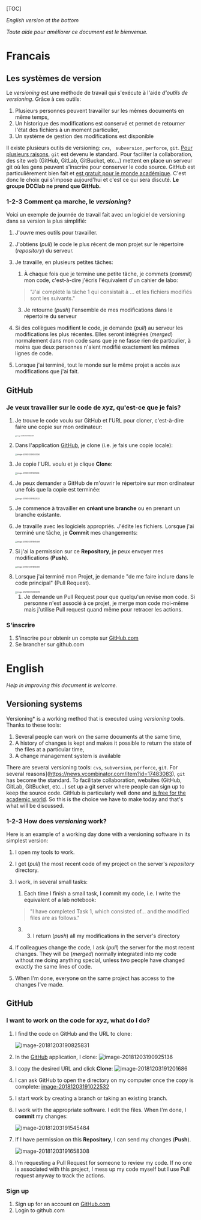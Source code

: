 [TOC]

*English version at the bottom*

*Toute aide pour améliorer ce document est le bienvenue.*

# Francais

## Les systèmes de version

Le *versioning* est une méthode de travail qui s'exécute à l'aide *d'outils de versioning*. Grâce à ces outils:

1. Plusieurs personnes peuvent travailler sur les mêmes documents en même temps,
2. Un historique des modifications est conservé et permet de retourner l'état des fichiers à un moment particulier,
3. Un système de gestion des modifications est disponible

Il existe plusieurs outils de versioning: `cvs`, ` subversion`,  `perforce`,  `git`. [Pour plusieurs raisons](https://news.ycombinator.com/item?id=17483083), `git` est devenu le standard. Pour faciliter la collaboration, des site web (GitHub, GitLab, GitBucket, etc...) mettent en place un serveur git où les gens peuvent s'inscrire pour conserver le code source.  GitHub est particulièrement bien fait et [est gratuit pour le monde académique](https://help.github.com/articles/applying-for-an-academic-research-discount/). C'est donc le choix qui s'impose aujourd'hui et c'est ce qui sera discuté. **Le groupe DCClab ne prend que GitHub.**

### 1-2-3 Comment ça marche, le *versioning*?

Voici un exemple de journée de travail fait avec un logiciel de versioning dans sa version la plus simplifié:

1. J'ouvre mes outils pour travailler.

2. J'obtiens (*pull*) le code le plus récent de mon projet sur le répertoire (*repository*) du serveur.

3. Je travaille, en plusieurs petites tâches:

   1. À chaque fois que je termine une petite tâche, je commets (*commit*) mon code, c'est-à-dire j'écris l'équivalent d'un cahier de labo:

   > "J'ai complété la tâche 1 qui consistait à ... et les fichiers modifiés sont les suivants."

   3. Je retourne (*push*) l'ensemble de mes modifications dans le répertoire du serveur

4. Si des collègues modifient le code, je demande (*pull*) au serveur les modifications les plus récentes.  Elles seront intégrées (*merged*)  normalement dans mon code sans que je ne fasse rien de particulier, à moins que deux personnes n'aient modifié exactement les mêmes lignes de code.

5. Lorsque j'ai terminé, tout le monde sur le même projet a accès aux modifications que j'ai fait.

## GitHub

### Je veux travailler sur le code de *xyz*, qu'est-ce que je fais?

1. Je trouve le code voulu sur GitHub et l'URL pour cloner, c'est-à-dire faire une copie sur mon ordinateur:

   <img src="../assets/HOWTO-GitHub/image-20181203190825831.png" alt="image-20181203190825831" style="zoom:25%;" />

2. Dans l'application [GitHub](https://desktop.github.com), je clone (i.e. je fais une copie locale): 

   <img src="../assets/HOWTO-GitHub/image-20181203190925136.png" alt="image-20181203190925136" style="zoom:33%;" />

3. Je copie l'URL voulu et je clique **Clone**:

   <img src="../assets/HOWTO-GitHub/image-20181203191201686.png" alt="image-20181203191201686" style="zoom:33%;" />

4. Je peux demander a GitHub de m'ouvrir le répertoire sur mon ordinateur une fois que la copie est terminée:

   <img src="../assets/HOWTO-GitHub/image-20181203191022532.png" alt="image-20181203191022532" style="zoom:33%;" />

5. Je commence à travailler en **créant une branche** ou en prenant un branche existante.

6. Je travaille avec les logiciels appropriés. J'édite les fichiers. Lorsque j'ai terminé une tâche, je **Commit** mes changements:

   <img src="../assets/HOWTO-GitHub/image-20181203191545484.png" alt="image-20181203191545484" style="zoom:33%;" />

7. Si j'ai la permission sur ce **Repository**, je peux envoyer mes modifications (**Push**).

   <img src="../assets/HOWTO-GitHub/image-20181203191658308.png" alt="image-20181203191658308" style="zoom: 33%;" />

8. Lorsque j'ai terminé mon Projet, je demande "de me faire inclure dans le code principal" (Pull Request).

   <img src="../assets/HOWTO-GitHub/pullRequest.png" alt="image-20210503123348315" style="zoom:33%;" />

   1. Je demande un Pull Request pour que quelqu'un revise mon code.  Si personne n'est associé à ce projet, je merge mon code moi-même mais j'utilise Pull request quand même pour retracer les actions.



### S'inscrire

1. S'inscrire pour obtenir un compte sur [GitHub.com](https://github.com/join?source=experiment-header-dropdowns-home)
2. Se brancher sur github.com





# English

*Help in improving this document is welcome.*

## Versioning systems

Versioning* is a working method that is executed using *versioning* tools. Thanks to these tools:

1. Several people can work on the same documents at the same time,
2. A history of changes is kept and makes it possible to return the state of the files at a particular time,
3. A change management system is available

There are several versioning tools: `cvs`, `subversion`, `perforce`, `git`. For several reasons](https://news.ycombinator.com/item?id=17483083), `git` has become the standard. To facilitate collaboration, websites (GitHub, GitLab, GitBucket, etc...) set up a git server where people can sign up to keep the source code.  GitHub is particularly well done and [is free for the academic world](https://help.github.com/articles/applying-for-an-academic-research-discount/). So this is the choice we have to make today and that's what will be discussed.

### 1-2-3 How does *versioning* work?

Here is an example of a working day done with a versioning software in its simplest version:

1. I open my tools to work.

2. I get (*pull*) the most recent code of my project on the server's *repository* directory.

3. I work, in several small tasks:

   1. Each time I finish a small task, I commit my code, i.e. I write the equivalent of a lab notebook:

   > "I have completed Task 1, which consisted of... and the modified files are as follows."

   3. 3. I return (*push*) all my modifications in the server's directory

4. If colleagues change the code, I ask (*pull*) the server for the most recent changes.  They will be (*merged*) normally integrated into my code without me doing anything special, unless two people have changed exactly the same lines of code.

5. When I'm done, everyone on the same project has access to the changes I've made.

## GitHub

### I want to work on the code for *xyz*, what do I do?

1. I find the code on GitHub and the URL to clone:

   ![image-20181203190825831](../assets/HOWTO-GitHub/image-20181203190825831.png)

2. In the [GitHub](https://desktop.github.com) application, I clone: 
   ![image-20181203190925136](../assets/HOWTO-GitHub/image-20181203190925136.png)

3. I copy the desired URL and click **Clone**:
   ![image-20181203191201686](../assets/HOWTO-GitHub/image-20181203191201686.png)

4. I can ask GitHub to open the directory on my computer once the copy is complete:
   [image-20181203191022532](assets/image-20181203191022532.png)

5. I start work by creating a branch or taking an existing branch.
  
6. I work with the appropriate software. I edit the files. When I'm done, I **commit** my changes:

   ![image-20181203191545484](../assets/HOWTO-GitHub/image-20181203191545484.png)

7. If I have permission on this **Repository**, I can send my changes (**Push**).

   ![image-20181203191658308](../assets/HOWTO-GitHub/image-20181203191658308.png)

8. I'm requesting a Pull Request for someone to review my code.  If no one is associated with this project, I mess up my code myself but I use Pull request anyway to track the actions.



### Sign up

1. Sign up for an account on [GitHub.com](https://github.com/join?source=experiment-header-dropdowns-home)
2. Login to github.com

